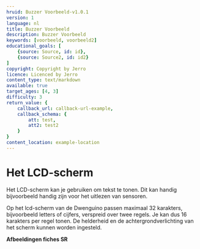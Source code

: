 ```yaml
---
hruid: Buzzer Voorbeeld-v1.0.1
version: 1
language: nl
title: Buzzer Voorbeeld
description: Buzzer Voorbeeld
keywords: [voorbeeld, voorbeeld2]
educational_goals: [
    {source: Source, id: id}, 
    {source: Source2, id: id2}
]
copyright: Copyright by Jerro
licence: Licenced by Jerro
content_type: text/markdown
available: true
target_ages: [4, 3]
difficulty: 3
return_value: {
    callback_url: callback-url-example,
    callback_schema: {
        att: test,
        att2: test2
    }
}
content_location: example-location
---
```


# Het LCD-scherm

Het LCD-scherm kan je gebruiken om tekst te tonen. Dit kan handig bijvoorbeeld handig zijn voor het uitlezen van sensoren.

Op het lcd-scherm van de Dwenguino passen
maximaal 32 karakters, bijvoorbeeld letters of cijfers, verspreid over twee regels. Je kan dus 16 karakters per regel tonen. De helderheid en de achtergrondverlichting van het scherm kunnen worden ingesteld.

**Afbeeldingen fiches SR**
